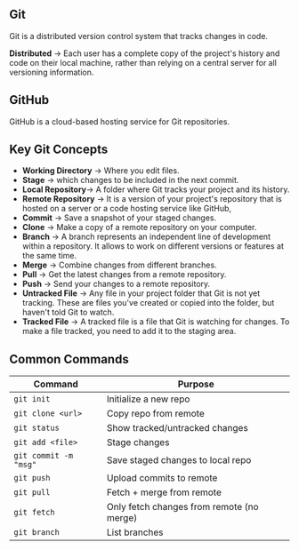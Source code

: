 ## Git

Git is a distributed version control system that tracks changes in code.

**Distributed** → Each user has a complete copy of the project's history and code on their local machine, rather than relying on a central server for all versioning information.

## GitHub

GitHub is a cloud-based hosting service for Git repositories.

## Key Git Concepts

- **Working Directory** → Where you edit files.
- **Stage** → which changes to be included in the next commit.
- **Local Repository**→ A folder where Git tracks your project and its history.
- **Remote Repository** → It is a version of your project's repository that is hosted on a server or a code hosting service like GitHub,
- **Commit** → Save a snapshot of your staged changes.
- **Clone** → Make a copy of a remote repository on your computer.
- **Branch** → A branch represents an independent line of development within a repository. It allows to work on different versions or features at the same time.
- **Merge** → Combine changes from different branches.
- **Pull** → Get the latest changes from a remote repository.
- **Push** → Send your changes to a remote repository.
- **Untracked File** → Any file in your project folder that Git is not yet tracking. These are files you've created or copied into the folder, but haven't told Git to watch.
- **Tracked File** → A tracked file is a file that Git is watching for changes. To make a file tracked, you need to add it to the staging area.

## Common Commands

| Command               | Purpose                                   |
| --------------------- | ----------------------------------------- |
| `git init`            | Initialize a new repo                     |
| `git clone <url>`     | Copy repo from remote                     |
| `git status`          | Show tracked/untracked changes            |
| `git add <file>`      | Stage changes                             |
| `git commit -m "msg"` | Save staged changes to local repo         |
| `git push`            | Upload commits to remote                  |
| `git pull`            | Fetch + merge from remote                 |
| `git fetch`           | Only fetch changes from remote (no merge) |
| `git branch`          | List branches                             |
